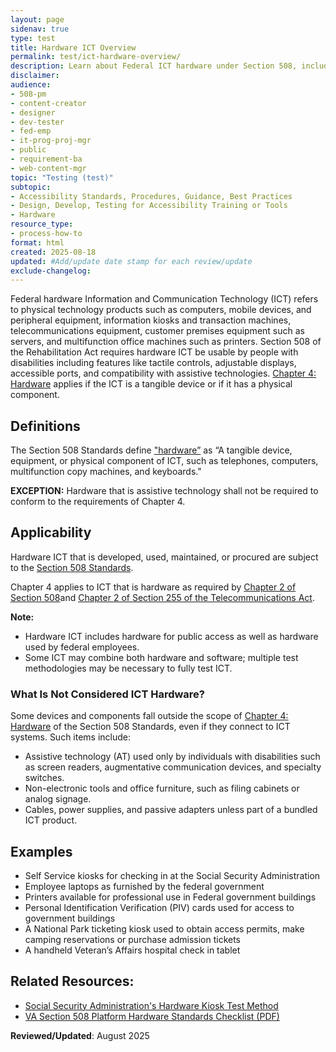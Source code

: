 ```yaml
---
layout: page
sidenav: true
type: test
title: Hardware ICT Overview
permalink: test/ict-hardware-overview/
description: Learn about Federal ICT hardware under Section 508, including accessibility requirements for computers, kiosks, printers, telecom equipment, and more.
disclaimer: 
audience: 
- 508-pm
- content-creator
- designer
- dev-tester
- fed-emp
- it-prog-proj-mgr
- public
- requirement-ba
- web-content-mgr
topic: "Testing (test)"
subtopic: 
- Accessibility Standards, Procedures, Guidance, Best Practices
- Design, Develop, Testing for Accessibility Training or Tools
- Hardware
resource_type: 
- process-how-to
format: html
created: 2025-08-18
updated: #Add/update date stamp for each review/update
exclude-changelog: 
---
```

Federal hardware Information and Communication Technology (ICT) refers to physical technology products such as computers, mobile devices, and peripheral equipment, information kiosks and transaction machines, telecommunications equipment, customer premises equipment such as servers, and multifunction office machines such as printers. Section 508 of the Rehabilitation Act requires hardware ICT be usable by people with disabilities including features like tactile controls, adjustable displays, accessible ports, and compatibility with assistive technologies. <a href="https://www.access-board.gov/ict/#chapter-4-hardware" target="_blank" class="usa-link--external"> Chapter 4: Hardware</a> applies if the ICT is a tangible device or if it has a physical component.

## Definitions

The Section 508 Standards define <a href="https://www.access-board.gov/ict/#E103-definitions" target="_blank" class="usa-link--external">"hardware”</a> as “A tangible device, equipment, or physical component of ICT, such as telephones, computers, multifunction copy machines, and keyboards." 

**EXCEPTION:** Hardware that is assistive technology shall not be required to conform to the requirements of Chapter 4\.

## Applicability

Hardware ICT that is developed, used, maintained, or procured are subject to the <a href="https://www.access-board.gov/guidelines-and-standards/communications-and-it/about-the-ict-refresh/final-rule/text-of-the-standards-and-guidelines" target="_blank" class="usa-link--external">Section 508 Standards</a>.

Chapter 4 applies to ICT that is hardware as required by <a href="https://www.access-board.gov/ict/#508-chapter-2-scoping-requirements" target="_blank" class="usa-link--external">Chapter 2 of Section 508</a>and <a href="https://www.access-board.gov/ict/#255-chapter-2-scoping-requirements" target="_blank" class="usa-link--external">Chapter 2 of Section 255 of the Telecommunications Act</a>.

<div class="border-base radius-lg border-1px padding-1 bg-primary-lighter" style="margin-top: 1.0em;"><p><strong>Note:</strong>
<ul>
<li>Hardware ICT includes hardware for public access as well as hardware used by federal employees.</li>   
<li>Some ICT may combine both hardware and software; multiple test methodologies may be necessary to fully test ICT.</li></ul></p></div>

### What Is Not Considered ICT Hardware?

Some devices and components fall outside the scope of <a href="https://www.access-board.gov/ict/#chapter-4-hardware" target="_blank" class="usa-link--external">Chapter 4: Hardware</a> of the Section 508 Standards, even if they connect to ICT systems. Such items include: 

* Assistive technology (AT) used only by individuals with disabilities such as screen readers, augmentative communication devices, and specialty switches.  
* Non-electronic tools and office furniture, such as filing cabinets or analog signage.  
* Cables, power supplies, and passive adapters unless part of a bundled ICT product.

## Examples

* Self Service kiosks for checking in at the Social Security Administration  
* Employee laptops as furnished by the federal government   
* Printers available for professional use in Federal government buildings  
* Personal Identification Verification (PIV) cards used for access to government buildings  
* A National Park ticketing kiosk used to obtain access permits, make camping reservations or purchase admission tickets  
* A handheld Veteran’s Affairs hospital check in tablet

## Related Resources:

* <a href="https://www.ssa.gov/accessibility/testmethod.html?tab=1" target="_blank" class="usa-link--external"> Social Security Administration's Hardware Kiosk Test Method</a> 
* <a href="https://digital.va.gov/section-508/wp-content/uploads/sites/9/2024/02/VASection508StandardsChecklist-Hardware.pdf" target="_blank" class="usa-link--external">VA Section 508 Platform Hardware Standards Checklist (PDF)</a>

**Reviewed/Updated**: August 2025